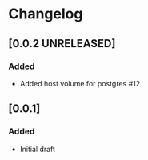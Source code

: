 # Changelog

## [0.0.2 UNRELEASED]

### Added
- Added host volume for postgres #12

## [0.0.1]

### Added

- Initial draft
